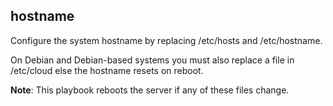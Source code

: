 ## hostname

Configure the system hostname by replacing /etc/hosts and /etc/hostname.

On Debian and Debian-based systems you must also replace a file in /etc/cloud else the hostname resets on reboot.

**Note**: This playbook reboots the server if any of these files change.
